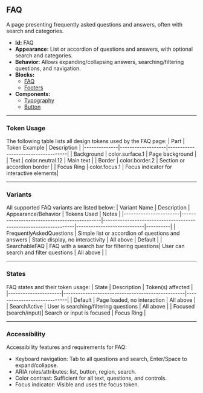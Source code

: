 ## FAQ
A page presenting frequently asked questions and answers, often with search and categories.
- **Id:** FAQ
- **Appearance:** List or accordion of questions and answers, with optional search and categories.
- **Behavior:** Allows expanding/collapsing answers, searching/filtering questions, and navigation.
- **Blocks:**
  - [FAQ](../blocks/FAQ.md)
  - [Footers](../blocks/Footers.md)
- **Components:**
  - [Typography](../components/Typography.md)
  - [Button](../components/Button.md)

---

### Token Usage
The following table lists all design tokens used by the FAQ page:
| Part         | Token Example      | Description                        |
|--------------|-------------------|------------------------------------|
| Background   | color.surface.1   | Page background                    |
| Text         | color.neutral.12  | Main text                          |
| Border       | color.border.2    | Section or accordion border        |
| Focus Ring   | color.focus.1     | Focus indicator for interactive elements|

---

### Variants
All supported FAQ variants are listed below:
| Variant Name           | Description                                 | Appearance/Behavior                                              | Tokens Used                | Notes    |
|-----------------------|---------------------------------------------|------------------------------------------------------------------|----------------------------|----------|
| FrequentlyAskedQuestions | Simple list or accordion of questions and answers | Static display, no interactivity                                 | All above                  | Default  |
| SearchableFAQ         | FAQ with a search bar for filtering questions| User can search and filter questions                             | All above                  |          |

---

### States
FAQ states and their token usage:
| State                | Description                                      | Token(s) affected           |
|----------------------|--------------------------------------------------|-----------------------------|
| Default              | Page loaded, no interaction                      | All above                   |
| SearchActive         | User is searching/filtering questions            | All above                   |
| Focused (search/input)| Search or input is focused                      | Focus Ring                  |

---

### Accessibility
Accessibility features and requirements for FAQ:
- Keyboard navigation: Tab to all questions and search, Enter/Space to expand/collapse.
- ARIA roles/attributes: list, button, region, search.
- Color contrast: Sufficient for all text, questions, and controls.
- Focus indicator: Visible and uses the focus token.
